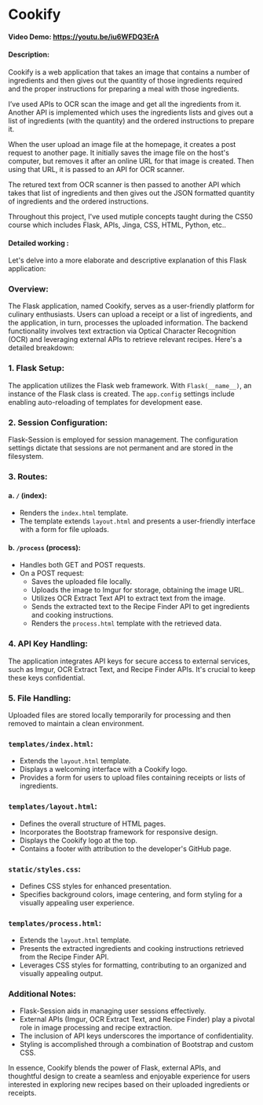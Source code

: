 # Cookify
#### Video Demo:  https://youtu.be/iu6WFDQ3ErA
#### Description:
Cookify is a web application that takes an image that contains a number of ingredients and then gives out the quantity of those ingredients required and the proper instructions for preparing a meal with those ingredients.

I’ve used APIs to OCR scan the image and get all the ingredients from it. Another API is implemented which uses the ingredients lists and gives out a list of ingredients (with the quantity) and the ordered instructions to prepare it.

When the user upload an image file at the homepage, it creates a post request to another page. It initially saves the image file on the host's computer, but removes it after an online URL for that image is created. Then using that URL, it is passed to an API for OCR scanner.

The retured text from OCR scanner is then passed to another API which takes that list of ingredients and then gives out the JSON formatted quantity of ingredients and the ordered instructions.

Throughout this project, I've used mutiple concepts taught during the CS50 course which includes Flask, APIs, Jinga, CSS, HTML, Python, etc..

#### Detailed working :
Let's delve into a more elaborate and descriptive explanation of this Flask application:

### Overview:

The Flask application, named Cookify, serves as a user-friendly platform for culinary enthusiasts. Users can upload a receipt or a list of ingredients, and the application, in turn, processes the uploaded information. The backend functionality involves text extraction via Optical Character Recognition (OCR) and leveraging external APIs to retrieve relevant recipes. Here's a detailed breakdown:

### 1. Flask Setup:

The application utilizes the Flask web framework. With `Flask(__name__)`, an instance of the Flask class is created. The `app.config` settings include enabling auto-reloading of templates for development ease.

### 2. Session Configuration:

Flask-Session is employed for session management. The configuration settings dictate that sessions are not permanent and are stored in the filesystem.

### 3. Routes:

#### a. `/` (index):
   - Renders the `index.html` template.
   - The template extends `layout.html` and presents a user-friendly interface with a form for file uploads.

#### b. `/process` (process):
   - Handles both GET and POST requests.
   - On a POST request:
     - Saves the uploaded file locally.
     - Uploads the image to Imgur for storage, obtaining the image URL.
     - Utilizes OCR Extract Text API to extract text from the image.
     - Sends the extracted text to the Recipe Finder API to get ingredients and cooking instructions.
     - Renders the `process.html` template with the retrieved data.

### 4. API Key Handling:

The application integrates API keys for secure access to external services, such as Imgur, OCR Extract Text, and Recipe Finder APIs. It's crucial to keep these keys confidential.

### 5. File Handling:

Uploaded files are stored locally temporarily for processing and then removed to maintain a clean environment.

### `templates/index.html`:

- Extends the `layout.html` template.
- Displays a welcoming interface with a Cookify logo.
- Provides a form for users to upload files containing receipts or lists of ingredients.

### `templates/layout.html`:

- Defines the overall structure of HTML pages.
- Incorporates the Bootstrap framework for responsive design.
- Displays the Cookify logo at the top.
- Contains a footer with attribution to the developer's GitHub page.

### `static/styles.css`:

- Defines CSS styles for enhanced presentation.
- Specifies background colors, image centering, and form styling for a visually appealing user experience.

### `templates/process.html`:

- Extends the `layout.html` template.
- Presents the extracted ingredients and cooking instructions retrieved from the Recipe Finder API.
- Leverages CSS styles for formatting, contributing to an organized and visually appealing output.

### Additional Notes:

- Flask-Session aids in managing user sessions effectively.
- External APIs (Imgur, OCR Extract Text, and Recipe Finder) play a pivotal role in image processing and recipe extraction.
- The inclusion of API keys underscores the importance of confidentiality.
- Styling is accomplished through a combination of Bootstrap and custom CSS.

In essence, Cookify blends the power of Flask, external APIs, and thoughtful design to create a seamless and enjoyable experience for users interested in exploring new recipes based on their uploaded ingredients or receipts.
